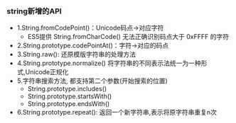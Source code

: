 ### string新增的API
- 1.String.fromCodePoint()：Unicode码点->对应字符
  - ES5提供 String.fromCharCode() 无法正确识别码点大于 0xFFFF 的字符
- 2.String.prototype.codePointAt()：字符->对应的码点
- 3.String.raw(): 还原模版字符串的处理方法
- 4.String.prototype.normalize() 将字符串的不同表示法统一为一种形式,Unicode正规化
- 5.字符串搜索方法, 都支持第二个参数(开始搜索的位置)
  - String.prototype.includes()
  - String.prototype.startsWith()
  - String.prototype.endsWith()
- 6.String.prototype.repeat(): 返回一个新字符串,表示将原字符串重复n次